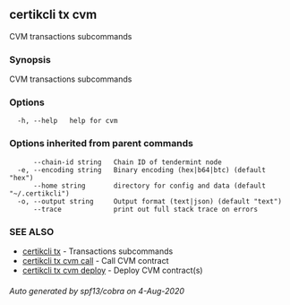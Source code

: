 ## certikcli tx cvm

CVM transactions subcommands

### Synopsis

CVM transactions subcommands

### Options

```
  -h, --help   help for cvm
```

### Options inherited from parent commands

```
      --chain-id string   Chain ID of tendermint node
  -e, --encoding string   Binary encoding (hex|b64|btc) (default "hex")
      --home string       directory for config and data (default "~/.certikcli")
  -o, --output string     Output format (text|json) (default "text")
      --trace             print out full stack trace on errors
```

### SEE ALSO

* [certikcli tx](certikcli_tx.md)	 - Transactions subcommands
* [certikcli tx cvm call](certikcli_tx_cvm_call.md)	 - Call CVM contract
* [certikcli tx cvm deploy](certikcli_tx_cvm_deploy.md)	 - Deploy CVM contract(s)

###### Auto generated by spf13/cobra on 4-Aug-2020
